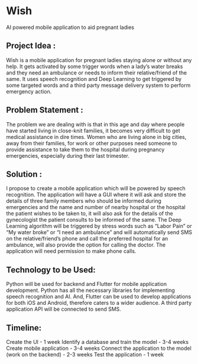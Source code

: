 # Wish
AI powered mobile application to aid pregnant ladies

## Project Idea :

Wish is a mobile application for pregnant ladies staying alone or without any help. It gets activated by some trigger words when a lady’s water breaks and they need an ambulance or needs to inform their relative/friend of the same. It uses speech recognition and Deep Learning to get triggered by some targeted words and a third party message delivery system to perform emergency action.

## Problem Statement :

The problem we are dealing with is that in this age and day where people have started living in close-knit families, it becomes very difficult to get medical assistance in dire times. Women who are living alone in big cities, away from their families, for work or other purposes need someone to provide assistance to take them to the hospital during pregnancy emergencies, especially during their last trimester.

## Solution :

I propose to create a mobile application which will be powered by speech recognition. The application will have a GUI where it will ask and store the details of three family members who should be informed during emergencies and the name and number of nearby hospital or the hospital the patient wishes to be taken to, it will also ask for the details of the gynecologist the patient consults to be informed of the same. The Deep Learning algorithm will be triggered by stress words such as “Labor Pain” or “My water broke” or “I need an ambulance” and will automatically send SMS on the relative/friend’s phone and call the preferred hospital for an ambulance, will also provide the option for calling the doctor. The application will need permission to make phone calls.

## Technology to be Used:

Python will be used for backend and Flutter for mobile application development. Python has all the necessary libraries for implementing speech recognition and AI. And, Flutter can be used to develop applications for both iOS and Android, therefore caters to a wider audience. A third party application API will be connected to send SMS.

## Timeline:

Create the UI - 1 week
Identify a database and train the model - 3-4 weeks
Create mobile application - 3-4 weeks
Connect the application to the model (work on the backend) - 2-3 weeks
Test the application - 1 week
